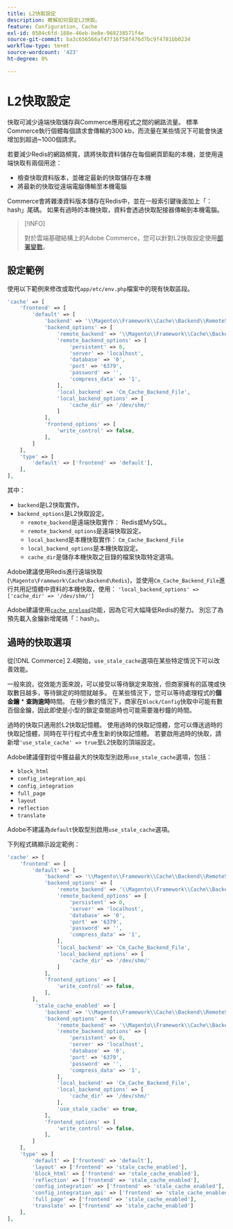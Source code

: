 ```yaml
---
title: L2快取設定
description: 瞭解如何設定L2快取。
feature: Configuration, Cache
exl-id: 0504c6fd-188e-46eb-be8e-968238571f4e
source-git-commit: ba3c656566af47f16f58f476d7bc9f4781bb0234
workflow-type: tm+mt
source-wordcount: '423'
ht-degree: 0%

---
```


# L2快取設定

快取可減少遠端快取儲存與Commerce應用程式之間的網路流量。 標準Commerce執行個體每個請求會傳輸約300 kb，而流量在某些情況下可能會快速增加到超過~1000個請求。

若要減少Redis的網路頻寬，請將快取資料儲存在每個網頁節點的本機，並使用遠端快取有兩個用途：

- 檢查快取資料版本，並確定最新的快取儲存在本機
- 將最新的快取從遠端電腦傳輸至本機電腦

Commerce會將雜湊資料版本儲存在Redis中，並在一般索引鍵後面加上「：hash」尾碼。 如果有過時的本機快取，資料會透過快取配接器傳輸到本機電腦。

>[!INFO]
>
>對於雲端基礎結構上的Adobe Commerce，您可以針對L2快取設定使用[部署變數](https://experienceleague.adobe.com/docs/commerce-cloud-service/user-guide/configure/env/stage/variables-deploy.html?lang=zh-Hant#redis_backend)。

## 設定範例

使用以下範例來修改或取代`app/etc/env.php`檔案中的現有快取區段。

```php
'cache' => [
    'frontend' => [
        'default' => [
            'backend' => '\\Magento\\Framework\\Cache\\Backend\\RemoteSynchronizedCache',
            'backend_options' => [
                'remote_backend' => '\\Magento\\Framework\\Cache\\Backend\\Redis',
                'remote_backend_options' => [
                    'persistent' => 0,
                    'server' => 'localhost',
                    'database' => '0',
                    'port' => '6379',
                    'password' => '',
                    'compress_data' => '1',
                ],
                'local_backend' => 'Cm_Cache_Backend_File',
                'local_backend_options' => [
                    'cache_dir' => '/dev/shm/'
                ]
            ],
            'frontend_options' => [
                'write_control' => false,
            ],
        ]
    ],
    'type' => [
        'default' => ['frontend' => 'default'],
    ],
],
```

其中：

- `backend`是L2快取實作。
- `backend_options`是L2快取設定。
   - `remote_backend`是遠端快取實作： Redis或MySQL。
   - `remote_backend_options`是遠端快取設定。
   - `local_backend`是本機快取實作： `Cm_Cache_Backend_File`
   - `local_backend_options`是本機快取設定。
   - `cache_dir`是儲存本機快取之目錄的檔案快取特定選項。

Adobe建議使用Redis進行遠端快取(`\Magento\Framework\Cache\Backend\Redis`)，並使用`Cm_Cache_Backend_File`進行共用記憶體中資料的本機快取，使用： `'local_backend_options' => ['cache_dir' => '/dev/shm/']`

Adobe建議使用[`cache preload`](redis-pg-cache.md#redis-preload-feature)功能，因為它可大幅降低Redis的壓力。 別忘了為預先載入金鑰新增尾碼「：hash」。

## 過時的快取選項

從[!DNL Commerce] 2.4開始，`use_stale_cache`選項在某些特定情況下可以改善效能。

一般來說，從效能方面來說，可以接受以等待鎖定來取捨，但商家擁有的區塊或快取數目越多，等待鎖定的時間就越多。 在某些情況下，您可以等待處理程式的&#x200B;**個金鑰** \* **查詢逾時**&#x200B;時間。 在極少數的情況下，商家在`Block/Config`快取中可能有數百個金鑰，因此即使是小型的鎖定查閱逾時也可能需要幾秒鐘的時間。

過時的快取只適用於L2快取記憶體。 使用過時的快取記憶體，您可以傳送過時的快取記憶體，同時在平行程式中產生新的快取記憶體。 若要啟用過時的快取，請新增`'use_stale_cache' => true`至L2快取的頂端設定。

Adobe建議僅對從中獲益最大的快取型別啟用`use_stale_cache`選項，包括：

- `block_html`
- `config_integration_api`
- `config_integration`
- `full_page`
- `layout`
- `reflection`
- `translate`

Adobe不建議為`default`快取型別啟用`use_stale_cache`選項。

下列程式碼顯示設定範例：

```php
'cache' => [
    'frontend' => [
        'default' => [
            'backend' => '\\Magento\\Framework\\Cache\\Backend\\RemoteSynchronizedCache',
            'backend_options' => [
                'remote_backend' => '\\Magento\\Framework\\Cache\\Backend\\Redis',
                'remote_backend_options' => [
                    'persistent' => 0,
                    'server' => 'localhost',
                    'database' => '0',
                    'port' => '6379',
                    'password' => '',
                    'compress_data' => '1',
                ],
                'local_backend' => 'Cm_Cache_Backend_File',
                'local_backend_options' => [
                    'cache_dir' => '/dev/shm/'
                ]
            ],
            'frontend_options' => [
                'write_control' => false,
            ],
        ],
         'stale_cache_enabled' => [
            'backend' => '\\Magento\\Framework\\Cache\\Backend\\RemoteSynchronizedCache',
            'backend_options' => [
                'remote_backend' => '\\Magento\\Framework\\Cache\\Backend\\Redis',
                'remote_backend_options' => [
                    'persistent' => 0,
                    'server' => 'localhost',
                    'database' => '0',
                    'port' => '6379',
                    'password' => '',
                    'compress_data' => '1',
                ],
                'local_backend' => 'Cm_Cache_Backend_File',
                'local_backend_options' => [
                    'cache_dir' => '/dev/shm/'
                ],
                'use_stale_cache' => true,
            ],
            'frontend_options' => [
                'write_control' => false,
            ],
        ]
    ],
    'type' => [
        'default' => ['frontend' => 'default'],
        'layout' => ['frontend' => 'stale_cache_enabled'],
        'block_html' => ['frontend' => 'stale_cache_enabled'],
        'reflection' => ['frontend' => 'stale_cache_enabled'],
        'config_integration' => ['frontend' => 'stale_cache_enabled'],
        'config_integration_api' => ['frontend' => 'stale_cache_enabled'],
        'full_page' => ['frontend' => 'stale_cache_enabled'],
        'translate' => ['frontend' => 'stale_cache_enabled']
    ],
],
```
